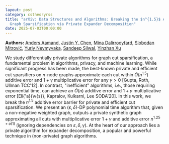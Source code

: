 ```yaml
---
layout: post
category: cstheoryrss
title: "arXiv: Data Structures and Algorithms: Breaking the $n^{1.5}$ Additive Error Barrier for Private and Efficient
  Graph Sparsification via Private Expander Decomposition"
date: 2025-07-03T00:00:00
---
```


**Authors:** [Anders Aamand](https://dblp.uni-trier.de/search?q=Anders+Aamand), [Justin Y. Chen](https://dblp.uni-trier.de/search?q=Justin+Y.+Chen), [Mina Dalirrooyfard](https://dblp.uni-trier.de/search?q=Mina+Dalirrooyfard), [Slobodan Mitrović](https://dblp.uni-trier.de/search?q=Slobodan+Mitrovi%C4%87), [Yuriy Nevmyvaka](https://dblp.uni-trier.de/search?q=Yuriy+Nevmyvaka), [Sandeep Silwal](https://dblp.uni-trier.de/search?q=Sandeep+Silwal), [Yinzhan Xu](https://dblp.uni-trier.de/search?q=Yinzhan+Xu)

We study differentially private algorithms for graph cut sparsification, a
fundamental problem in algorithms, privacy, and machine learning. While
significant progress has been made, the best-known private and efficient cut
sparsifiers on $n$-node graphs approximate each cut within
$\widetilde{O}(n^{1.5})$ additive error and $1+\gamma$ multiplicative error for
any $\gamma > 0$ [Gupta, Roth, Ullman TCC'12]. In contrast, "inefficient"
algorithms, i.e., those requiring exponential time, can achieve an
$\widetilde{O}(n)$ additive error and $1+\gamma$ multiplicative error
[Eli{\'a}{\v{s}}, Kapralov, Kulkarni, Lee SODA'20]. In this work, we break the
$n^{1.5}$ additive error barrier for private and efficient cut sparsification.
We present an $(\varepsilon,\delta)$-DP polynomial time algorithm that, given a
non-negative weighted graph, outputs a private synthetic graph approximating
all cuts with multiplicative error $1+\gamma$ and additive error $n^{1.25 +
o(1)}$ (ignoring dependencies on $\varepsilon, \delta, \gamma$).
At the heart of our approach lies a private algorithm for expander
decomposition, a popular and powerful technique in (non-private) graph
algorithms.